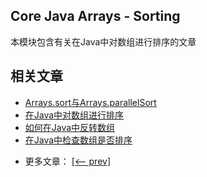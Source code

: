 ## Core Java Arrays - Sorting

本模块包含有关在Java中对数组进行排序的文章

## 相关文章

+ [Arrays.sort与Arrays.parallelSort](http://tu-yucheng.github.io/java-array/2023/06/09/java-arrays-sort-vs-parallelsort.html)
+ [在Java中对数组进行排序](http://tu-yucheng.github.io/java-array/2023/06/09/java-sorting-arrays.html)
+ [如何在Java中反转数组](http://tu-yucheng.github.io/java-array/2023/06/09/java-invert-array.html)
+ [在Java中检查数组是否排序](http://tu-yucheng.github.io/java-array/2023/06/09/java-check-sorted-array.html)

- 更多文章： [[<-- prev]](../java-arrays-operations-advanced/README.md)